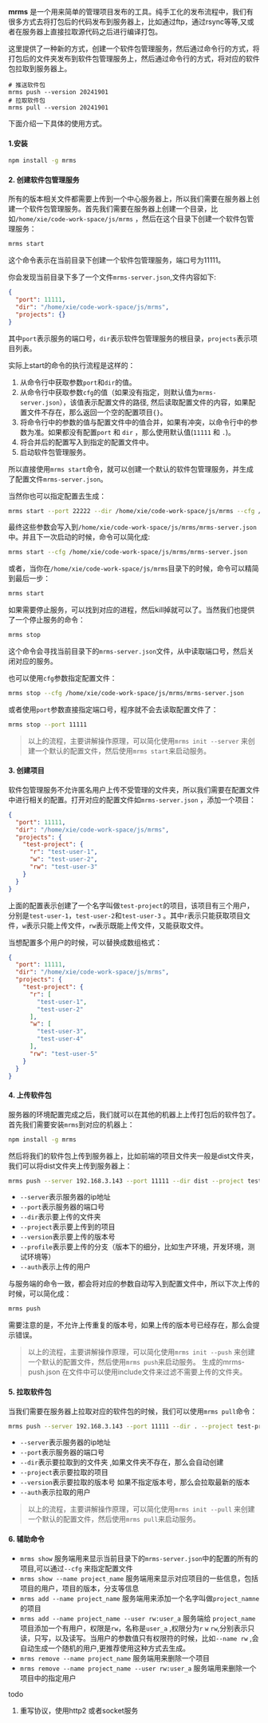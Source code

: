 **mrms** 是一个用来简单的管理项目发布的工具。纯手工化的发布流程中，我们有很多方式去将打包后的代码发布到服务器上，比如通过ftp，通过rsync等等,又或者在服务器上直接拉取源代码之后进行编译打包。

这里提供了一种新的方式，创建一个软件包管理服务，然后通过命令行的方式，将打包后的文件夹发布到软件包管理服务上，然后通过命令行的方式，将对应的软件包拉取到服务器上。

```shell
# 推送软件包
mrms push --version 20241901
# 拉取软件包
mrms pull --version 20241901
```

下面介绍一下具体的使用方式。

#### 1.安装

```bash
npm install -g mrms
```

#### 2. 创建软件包管理服务

所有的版本相关文件都需要上传到一个中心服务器上，所以我们需要在服务器上创建一个软件包管理服务。首先我们需要在服务器上创建一个目录，比如`/home/xie/code-work-space/js/mrms`
，然后在这个目录下创建一个软件包管理服务：

```bash
mrms start
```

这个命令表示在当前目录下创建一个软件包管理服务，端口号为11111。

你会发现当前目录下多了一个文件`mrms-server.json`,文件内容如下:

```json
{
  "port": 11111,
  "dir": "/home/xie/code-work-space/js/mrms",
  "projects": {}
}
```

其中`port`表示服务的端口号，`dir`表示软件包管理服务的根目录，`projects`表示项目列表。

实际上start的命令的执行流程是这样的：

1. 从命令行中获取参数`port`和`dir`的值。
2. 从命令行中获取参数`cfg`的值（如果没有指定，则默认值为`mrms-server.json`），该值表示配置文件的路径,
   然后读取配置文件的内容，如果配置文件不存在，那么返回一个空的配置项目`{}`。
3. 将命令行中的参数的值与配置文件中的值合并，如果有冲突，以命令行中的参数为准。如果都没有配置`port` 和 `dir`
   ，那么使用默认值(`11111` 和 `.`)。
4. 将合并后的配置写入到指定的配置文件中。
5. 启动软件包管理服务。

所以直接使用`mrms start`命令，就可以创建一个默认的软件包管理服务，并生成了配置文件`mrms-server.json`。

当然你也可以指定配置去生成：

```bash
mrms start --port 22222 --dir /home/xie/code-work-space/js/mrms --cfg /home/xie/code-work-space/js/mrms/mrms-server.json
```

最终这些参数会写入到`/home/xie/code-work-space/js/mrms/mrms-server.json`中。并且下一次启动的时候，命令可以简化成:

```bash
mrms start --cfg /home/xie/code-work-space/js/mrms/mrms-server.json
```

或者，当你在`/home/xie/code-work-space/js/mrms`目录下的时候，命令可以精简到最后一步：

```bash
mrms start
```

如果需要停止服务，可以找到对应的进程，然后kill掉就可以了。当然我们也提供了一个停止服务的命令：

```bash
mrms stop
```

这个命令会寻找当前目录下的`mrms-server.json`文件，从中读取端口号，然后关闭对应的服务。

也可以使用`cfg`参数指定配置文件：

```bash
mrms stop --cfg /home/xie/code-work-space/js/mrms/mrms-server.json
```

或者使用`port`参数直接指定端口号，程序就不会去读取配置文件了：

```bash
mrms stop --port 11111
```

> 以上的流程，主要讲解操作原理，可以简化使用`mrms init --server` 来创建一个默认的配置文件，然后使用`mrms start`来启动服务。

#### 3. 创建项目

软件包管理服务不允许匿名用户上传不受管理的文件夹，所以我们需要在配置文件中进行相关的配置。打开对应的配置文件如`mrms-server.json`
，添加一个项目：

```json
{
  "port": 11111,
  "dir": "/home/xie/code-work-space/js/mrms",
  "projects": {
    "test-project": {
      "r": "test-user-1",
      "w": "test-user-2",
      "rw": "test-user-3"
    }
  }
}
```

上面的配置表示创建了一个名字叫做`test-project`的项目，该项目有三个用户，分别是`test-user-1`，`test-user-2`和`test-user-3`
。其中`r`表示只能获取项目文件，`w`表示只能上传文件，`rw`表示既能上传文件，又能获取文件。

当想配置多个用户的时候，可以替换成数组格式：

```json
{
  "port": 11111,
  "dir": "/home/xie/code-work-space/js/mrms",
  "projects": {
    "test-project": {
      "r": [
        "test-user-1",
        "test-user-2"
      ],
      "w": [
        "test-user-3",
        "test-user-4"
      ],
      "rw": "test-user-5"
    }
  }
}
```

#### 4. 上传软件包

服务器的环境配置完成之后，我们就可以在其他的机器上上传打包后的软件包了。首先我们需要安装`mrms`到对应的机器上：

```bash
npm install -g mrms
```

然后将我们的软件包上传到服务器上，比如前端的项目文件夹一般是dist文件夹，我们可以将dist文件夹上传到服务器上：

```bash
mrms push --server 192.168.3.143 --port 11111 --dir dist --project test-project --version 20241901 --auth test-user-3
```

- `--server`表示服务器的ip地址
- `--port`表示服务器的端口号
- `--dir`表示要上传的文件夹
- `--project`表示要上传到的项目
- `--version`表示要上传的版本号
- `--profile`表示要上传的分支（版本下的细分，比如生产环境，开发环境，测试环境等）
- `--auth`表示上传的用户

与服务端的命令一致，都会将对应的参数自动写入到配置文件中，所以下次上传的时候，可以简化成：

```bash
mrms push
```

需要注意的是，不允许上传重复的版本号，如果上传的版本号已经存在，那么会提示错误。

> 以上的流程，主要讲解操作原理，可以简化使用`mrms init --push` 来创建一个默认的配置文件，然后使用`mrms push`来启动服务。
> 生成的mrms-push.json 在文件中可以使用include文件来过滤不需要上传的文件夹。

#### 5. 拉取软件包

当我们需要在服务器上拉取对应的软件包的时候，我们可以使用`mrms pull`命令：

```bash
mrms push --server 192.168.3.143 --port 11111 --dir . --project test-project --version 20241901 --auth test-user-4
```

- `--server`表示服务器的ip地址
- `--port`表示服务器的端口号
- `--dir`表示要拉取到的文件夹 ,如果文件夹不存在，那么会自动创建
- `--project`表示要拉取的项目
- `--version`表示要拉取的版本号 如果不指定版本号，那么会拉取最新的版本
- `--auth`表示拉取的用户

> 以上的流程，主要讲解操作原理，可以简化使用`mrms init --pull` 来创建一个默认的配置文件，然后使用`mrms pull`来启动服务。

#### 6. 辅助命令

- `mrms show` 服务端用来显示当前目录下的`mrms-server.json`中的配置的所有的项目,可以通过`--cfg` 来指定配置文件
- `mrms show --name project_name` 服务端用来显示对应项目的一些信息，包括项目的用户，项目的版本，分支等信息
- `mrms add --name project_name` 服务端用来添加一个名字叫做`project_namne`的项目
- `mrms add --name project_name --user rw:user_a` 服务端给 `project_name`项目添加一个有用户，权限是`rw`，名称是`user_a`
  ,权限分为`r` `w` `rw`,分别表示只读，只写，以及读写。当用户的参数值只有权限符的时候，比如`--name rw`
  ,会自动生成一个随机的用户,更推荐使用这种方式去生成。
- `mrms remove --name project_name` 服务端用来删除一个项目
- `mrms remove --name project_name --user rw:user_a` 服务端用来删除一个项目中的指定用户

todo

1. 重写协议，使用http2 或者socket服务
